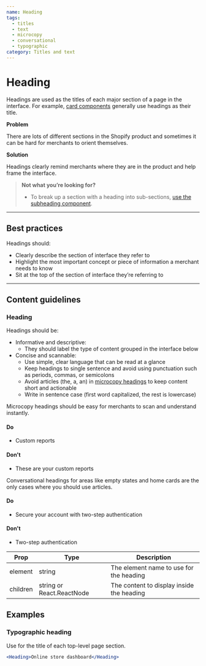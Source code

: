 ```yaml
---
name: Heading
tags:
  - titles
  - text
  - microcopy
  - conversational
  - typographic
category: Titles and text
---
```


# Heading

Headings are used as the titles of each major section of a page in the interface. For example, [card components](/components/card) generally use headings as their title.

**Problem**

There are lots of different sections in the Shopify product and sometimes it can be hard for merchants to orient themselves.

**Solution**

Headings clearly remind merchants where they are in the product and help frame the interface.

>**Not what you’re looking for?**
>* To break up a section with a heading into sub-sections, [use the subheading component](/components/subheading).

---

## Best practices

Headings should:

- Clearly describe the section of interface they refer to
- Highlight the most important concept or piece of information a merchant needs to know
- Sit at the top of the section of interface they’re referring to

---

## Content guidelines

### Heading

Headings should be:

- Informative and descriptive:
  - They should label the type of content grouped in the interface below
- Concise and scannable:
  - Use simple, clear language that can be read at a glance
  - Keep headings to single sentence and avoid using punctuation such as periods, commas, or semicolons
  - Avoid articles (the, a, an) in [microcopy headings](/content/grammar-and-mechanics#headings-and-subheadings) to keep content short and actionable
  - Write in sentence case (first word capitalized, the rest is lowercase)

Microcopy headings should be easy for merchants to scan and understand instantly.

<!-- usagelist -->
#### Do
- Custom reports

#### Don't
- These are your custom reports
<!-- end -->

Conversational headings for areas like empty states and home cards are the only cases where you should use articles.
<!-- usagelist -->
#### Do
- Secure your account with two-step authentication

#### Don't
- Two-step authentication
<!-- end -->

| Prop | Type | Description |
| ---- | ---- | ----------- |
| element | string | The element name to use for the heading |
| children | string or React.ReactNode | The content to display inside the heading |

## Examples

### Typographic heading

Use for the title of each top-level page section.

```jsx
<Heading>Online store dashboard</Heading>
```
